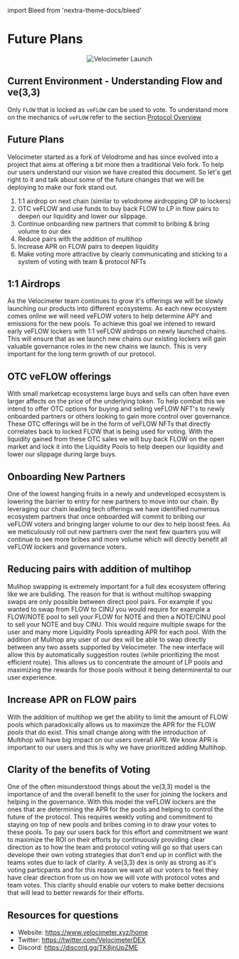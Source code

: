 import Bleed from 'nextra-theme-docs/bleed'

# Future Plans 

<Bleed> <div align="center"> ![Velocimeter Launch](/dome3-cut.jpg) </div> </Bleed>

## Current Environment - Understanding Flow and ve(3,3)

Only `FLOW` that is locked as `veFLOW` can be used to vote. To understand more on the mechanics of `veFLOW` refer to the section [Protocol Overview](/protocol)


## Future Plans

Velocimeter started as a fork of Velodrome and has since evolved into a project that aims at offering a bit more then a traditional Velo fork. 
To help our users understand our vision we have created this document. So let's get right to it and talk about some of the future changes that we will be deploying to make our fork stand out.


1. 1:1 airdrop on next chain (similar to velodrome airdropping OP to lockers)
1. OTC veFLOW and use funds to buy back FLOW to LP in flow pairs to deepen our liquidity and lower our slippage.
1. Continue onboarding new partners that commit to bribing & bring volume to our dex
1. Reduce pairs with the addition of multihop
1. Increase APR on FLOW pairs to deepen liquidity
1. Make voting more attractive by clearly communicating and sticking to a system of voting with team & protocol NFTs

## 1:1 Airdrops

As the Velocimeter team continues to grow it's offerings we will be slowly launching our products into different ecosystems. 
As each new ecosystem comes online we will need veFLOW voters to help determine APY and emissions for the new pools. 
To achieve this goal we intened to reward early veFLOW lockers with 1:1 veFLOW airdrops on newly launched chains. 
This will ensure that as we launch new chains our existing lockers will gain valuable governance roles in the new chains we launch. This is very important for the long term growth of our protocol.

## OTC veFLOW offerings

With small marketcap ecosystems large buys and sells can often have even larger affects on the price of the underlying token. 
To help combat this we intend to offer OTC options for buying and selling veFLOW NFT's to newly onboarded partners or others looking to gain more control over governance.
These OTC offerings will be in the form of veFLOW NFTs that directly correlates back to locked FLOW that is being used for voting. 
With the liquidity gained from these OTC sales we will buy back FLOW on the open market and lock it into the Liquidity Pools to help deepen our liquidity and lower our slippage during large buys.

## Onboarding New Partners

One of the lowest hanging fruits in a newly and undeveloped ecosystem is lowering the barrier to entry for new partners to move into our chain. 
By leveraging our chain leading tech offerings we have identified numerous ecosystem partners that once onboarded will commit to bribing our veFLOW voters and bringing larger volume to our dex to help boost fees.
As we meticulously roll out new partners over the next few quarters you will continue to see more bribes and more volume which will directly benefit all veFLOW lockers and governance voters.

## Reducing pairs with addition of multihop

Mulihop swapping is extremely important for a full dex ecosystem offering like we are building. The reason for that is without multihop swapping swaps are only possible between direct pool pairs. 
For example if you wanted to swap from FLOW to CINU you would require for example a FLOW/NOTE pool to sell your FLOW for NOTE and then a NOTE/CINU pool to sell your NOTE and buy CINU. 
This would require multiple swaps for the user and many more Liquidity Pools spreading APR for each pool. With the addition of Mulihop any user of our dex will be able to swap directly between any two assets supported by Velocimeter.
The new interface will allow this by automatically suggestion routes (while prioritizing the most efficient route). This allows us to concentrate the amount of LP pools and maximizing the rewards for those pools without it being determinental to our user experience.

## Increase APR on FLOW pairs

With the addition of multihop we get the ability to limit the amount of FLOW pools which paradoxically allows us to maximize the APR for the FLOW pools that do exist.
This small change along with the introduction of Multihop will have big impact on our users overall APR. We know APR is important to our users and this is why we have prioritized adding Multihop.

## Clarity of the benefits of Voting

One of the often misunderstood things about the ve(3,3) model is the importance of and the overall benefit to the user for joining the lockers and helping in the governance. 
With this model the veFLOW lockers are the ones that are determining the APR for the pools and helping to control the future of the protocol. 
This requires weekly voting and commitment to staying on top of new pools and bribes coming in to draw your votes to these pools. 
To pay our users back for this effort and commitment we want to maximize the ROI on their efforts by continuously providing clear direction as to how the team and protocol voting will go so that users can develope their own voting strategies that don't end up in conflict with the teams votes due to lack of clarity.
A ve(3,3) dex is only as strong as it's voting particpants and for this reason we want all our voters to feel they have clear direction from us on how we will vote with protocol votes and team votes. This clarity should enable our voters to make better decisions that will lead to better rewards for their efforts.

## Resources for questions

* Website: https://www.velocimeter.xyz/home
* Twitter: https://twitter.com/VelocimeterDEX
* Discord: https://discord.gg/TK8jnUpZME